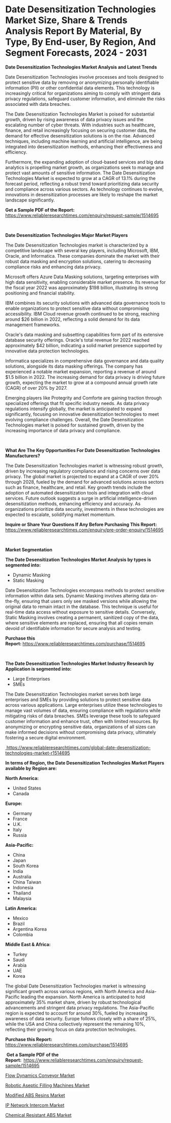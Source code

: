 <p><h1>Date Desensitization Technologies Market Size, Share & Trends Analysis Report By Material, By Type, By End-user, By Region, And Segment Forecasts, 2024 - 2031</h1></p><p><strong>Date Desensitization Technologies Market Analysis and Latest Trends</strong></p>
<p><p>Date Desensitization Technologies involve processes and tools designed to protect sensitive data by removing or anonymizing personally identifiable information (PII) or other confidential data elements. This technology is increasingly critical for organizations aiming to comply with stringent data privacy regulations, safeguard customer information, and eliminate the risks associated with data breaches. </p><p>The Date Desensitization Technologies Market is poised for substantial growth, driven by rising awareness of data privacy issues and the escalating number of cyber threats. With industries such as healthcare, finance, and retail increasingly focusing on securing customer data, the demand for effective desensitization solutions is on the rise. Advanced techniques, including machine learning and artificial intelligence, are being integrated into desensitization methods, enhancing their effectiveness and efficiency.</p><p>Furthermore, the expanding adoption of cloud-based services and big data analytics is propelling market growth, as organizations seek to manage and protect vast amounts of sensitive information. The Date Desensitization Technologies Market is expected to grow at a CAGR of 13.1% during the forecast period, reflecting a robust trend toward prioritizing data security and compliance across various sectors. As technology continues to evolve, innovations in desensitization processes are likely to reshape the market landscape significantly.</p></p>
<p><strong>Get a Sample PDF of the Report:&nbsp;</strong> <a href="https://www.reliableresearchtimes.com/enquiry/request-sample/1514695?utm_campaign=1775&utm_medium=2&utm_source=Github&utm_content=ia&utm_term=27102024&utm_id=date-desensitization-technologies">https://www.reliableresearchtimes.com/enquiry/request-sample/1514695</a></p>
<p>&nbsp;</p>
<p><strong>Date Desensitization Technologies Major Market Players</strong></p>
<p><p>The Date Desensitization Technologies market is characterized by a competitive landscape with several key players, including Microsoft, IBM, Oracle, and Informatica. These companies dominate the market with their robust data masking and encryption solutions, catering to decreasing compliance risks and enhancing data privacy.</p><p>Microsoft offers Azure Data Masking solutions, targeting enterprises with high data sensitivity, enabling considerable market presence. Its revenue for the fiscal year 2022 was approximately $198 billion, illustrating its strong positioning and financial stability.</p><p>IBM combines its security solutions with advanced data governance tools to enable organizations to protect sensitive data without compromising accessibility. IBM Cloud revenue growth continued to be strong, reaching around $26 billion in 2022, reflecting a solid demand for its data management frameworks.</p><p>Oracle's data masking and subsetting capabilities form part of its extensive database security offerings. Oracle's total revenue for 2022 reached approximately $42 billion, indicating a solid market presence supported by innovative data protection technologies.</p><p>Informatica specializes in comprehensive data governance and data quality solutions, alongside its data masking offerings. The company has experienced a notable market expansion, reporting a revenue of around $1.5 billion in 2022. The increasing demand for data privacy is driving future growth, expecting the market to grow at a compound annual growth rate (CAGR) of over 20% by 2027.</p><p>Emerging players like Protegrity and Comforte are gaining traction through specialized offerings that fit specific industry needs. As data privacy regulations intensify globally, the market is anticipated to expand significantly, focusing on innovative desensitization technologies to meet evolving compliance challenges. Overall, the Date Desensitization Technologies market is poised for sustained growth, driven by the increasing importance of data privacy and compliance.</p></p>
<p>&nbsp;</p>
<p><strong>What Are The Key Opportunities For Date Desensitization Technologies Manufacturers?</strong></p>
<p><p>The Date Desensitization Technologies market is witnessing robust growth, driven by increasing regulatory compliance and rising concerns over data privacy. The global market is projected to expand at a CAGR of over 20% through 2028, fueled by the demand for advanced solutions across sectors such as finance, healthcare, and retail. Key growth trends include the adoption of automated desensitization tools and integration with cloud services. Future outlook suggests a surge in artificial intelligence-driven desensitization methods, enhancing efficiency and accuracy. As organizations prioritize data security, investments in these technologies are expected to escalate, solidifying market momentum.</p></p>
<p><strong>Inquire or Share Your Questions If Any Before Purchasing This Report:</strong> <a href="https://www.reliableresearchtimes.com/enquiry/pre-order-enquiry/1514695?utm_campaign=1775&utm_medium=2&utm_source=Github&utm_content=ia&utm_term=27102024&utm_id=date-desensitization-technologies">https://www.reliableresearchtimes.com/enquiry/pre-order-enquiry/1514695</a></p>
<p>&nbsp;</p>
<p><strong>Market Segmentation</strong></p>
<p><strong>The Date Desensitization Technologies Market Analysis by types is segmented into:</strong></p>
<p><ul><li>Dynamic Masking</li><li>Static Masking</li></ul></p>
<p><p>Date Desensitization Technologies encompass methods to protect sensitive information within data sets. Dynamic Masking involves altering data on-the-fly, ensuring that users only see masked versions while allowing the original data to remain intact in the database. This technique is useful for real-time data access without exposure to sensitive details. Conversely, Static Masking involves creating a permanent, sanitized copy of the data, where sensitive elements are replaced, ensuring that all copies remain devoid of identifiable information for secure analysis and testing.</p></p>
<p><strong>Purchase this Report:&nbsp;</strong><a href="https://www.reliableresearchtimes.com/purchase/1514695?utm_campaign=1775&utm_medium=2&utm_source=Github&utm_content=ia&utm_term=27102024&utm_id=date-desensitization-technologies">https://www.reliableresearchtimes.com/purchase/1514695</a></p>
<p>&nbsp;</p>
<p><strong>The Date Desensitization Technologies Market Industry Research by Application is segmented into:</strong></p>
<p><ul><li>Large Enterprises</li><li>SMEs</li></ul></p>
<p><p>The Date Desensitization Technologies market serves both large enterprises and SMEs by providing solutions to protect sensitive data across various applications. Large enterprises utilize these technologies to manage vast volumes of data, ensuring compliance with regulations while mitigating risks of data breaches. SMEs leverage these tools to safeguard customer information and enhance trust, often with limited resources. By anonymizing or encrypting sensitive data, organizations of all sizes can make informed decisions without compromising data privacy, ultimately fostering a secure digital environment.</p></p>
<p><a href="https://www.reliableresearchtimes.com/global-date-desensitization-technologies-market-r1514695?utm_campaign=1775&utm_medium=2&utm_source=Github&utm_content=ia&utm_term=27102024&utm_id=date-desensitization-technologies">&nbsp;https://www.reliableresearchtimes.com/global-date-desensitization-technologies-market-r1514695</a></p>
<p><strong>In terms of Region, the Date Desensitization Technologies Market Players available by Region are:</strong></p>
<p>
    <p> <strong> North America: </strong>
        <ul>
            <li>United States</li>
            <li>Canada</li>
        </ul>
        </p> 
    <p> <strong> Europe: </strong>
        <ul>
            <li>Germany</li>
            <li>France</li>
            <li>U.K.</li>
            <li>Italy</li>
            <li>Russia</li>
        </ul>
        </p> 
    <p> <strong> Asia-Pacific: </strong>
        <ul>
            <li>China</li>
            <li>Japan</li>
            <li>South Korea</li>
            <li>India</li>
            <li>Australia</li>
            <li>China Taiwan</li>
            <li>Indonesia</li>
            <li>Thailand</li>
            <li>Malaysia</li>
        </ul>
        </p> 
    <p> <strong> Latin America: </strong>
        <ul>
            <li>Mexico</li>
            <li>Brazil</li>
            <li>Argentina Korea</li>
            <li>Colombia</li>
        </ul>
        </p> 
    <p> <strong> Middle East & Africa: </strong>
        <ul>
            <li>Turkey</li>
            <li>Saudi</li>
            <li>Arabia</li>
            <li>UAE</li>
            <li>Korea</li>
        </ul>
    </p>
    </p>
<p><p>The global Date Desensitization Technologies market is witnessing significant growth across various regions, with North America and Asia-Pacific leading the expansion. North America is anticipated to hold approximately 35% market share, driven by robust technological advancements and stringent data privacy regulations. The Asia-Pacific region is expected to account for around 30%, fueled by increasing awareness of data security. Europe follows closely with a share of 25%, while the USA and China collectively represent the remaining 10%, reflecting their growing focus on data protection technologies.</p></p>
<p><strong>Purchase this Report: </strong><a href="https://www.reliableresearchtimes.com/purchase/1514695?utm_campaign=1775&utm_medium=2&utm_source=Github&utm_content=ia&utm_term=27102024&utm_id=date-desensitization-technologies">https://www.reliableresearchtimes.com/purchase/1514695</a></p>
<p>&nbsp;<strong>Get a Sample PDF of the Report:&nbsp;&nbsp;</strong><a href="https://www.reliableresearchtimes.com/enquiry/request-sample/1514695?utm_campaign=1775&utm_medium=2&utm_source=Github&utm_content=ia&utm_term=27102024&utm_id=date-desensitization-technologies">https://www.reliableresearchtimes.com/enquiry/request-sample/1514695</a></p>
<p><strong></strong></p>
<p><p><a href="https://www.linkedin.com/pulse/evaluating-flow-dynamics-conveyor-market-trends-growth-opportunities-kxwkc?utm_campaign=1775&utm_medium=2&utm_source=Github&utm_content=ia&utm_term=27102024&utm_id=date-desensitization-technologies">Flow Dynamics Conveyor Market</a></p><p><a href="https://www.linkedin.com/pulse/robotic-aseptic-filling-machines-market-investigation-industry-xppkc?utm_campaign=1775&utm_medium=2&utm_source=Github&utm_content=ia&utm_term=27102024&utm_id=date-desensitization-technologies">Robotic Aseptic Filling Machines Market</a></p><p><a href="https://www.linkedin.com/pulse/modified-abs-resins-market-innovations-trends-comprehensive-study-jq4jc?utm_campaign=1775&utm_medium=2&utm_source=Github&utm_content=ia&utm_term=27102024&utm_id=date-desensitization-technologies">Modified ABS Resins Market</a></p><p><a href="https://www.linkedin.com/pulse/market-insights-global-ip-network-intercom-forecast-innovation-jczec?utm_campaign=1775&utm_medium=2&utm_source=Github&utm_content=ia&utm_term=27102024&utm_id=date-desensitization-technologies">IP Network Intercom Market</a></p><p><a href="https://www.linkedin.com/pulse/chemical-resistant-abs-market-trends-insights-type-application-ylkqc?utm_campaign=1775&utm_medium=2&utm_source=Github&utm_content=ia&utm_term=27102024&utm_id=date-desensitization-technologies">Chemical Resistant ABS Market</a></p></p>